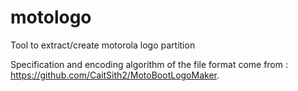 # motologo
Tool to extract/create motorola logo partition

Specification and encoding algorithm of the file format come from : https://github.com/CaitSith2/MotoBootLogoMaker.